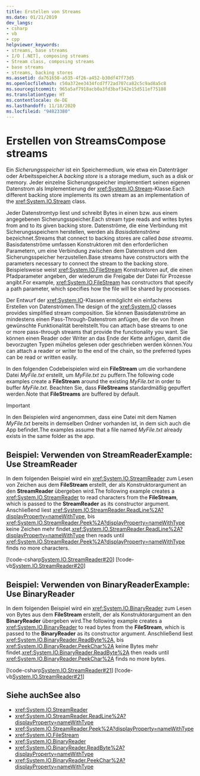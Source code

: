 ```yaml
---
title: Erstellen von Streams
ms.date: 01/21/2019
dev_langs:
- csharp
- vb
- cpp
helpviewer_keywords:
- streams, base streams
- I/O [.NET], composing streams
- Stream class, composing streams
- base streams
- streams, backing stores
ms.assetid: da761658-a535-4f26-a452-b30df47f73d5
ms.openlocfilehash: c50a372ee3434fcd7f72ad707ca82c5c9ad8a5c8
ms.sourcegitcommit: 965a5af7918acb0a3fd3baf342e15d511ef75188
ms.translationtype: HT
ms.contentlocale: de-DE
ms.lasthandoff: 11/18/2020
ms.locfileid: "94823380"
---
```

# <a name="compose-streams"></a><span data-ttu-id="48bd6-102">Erstellen von Streams</span><span class="sxs-lookup"><span data-stu-id="48bd6-102">Compose streams</span></span>
<span data-ttu-id="48bd6-103">Ein *Sicherungsspeicher* ist ein Speichermedium, wie etwa ein Datenträger oder Arbeitsspeicher.</span><span class="sxs-lookup"><span data-stu-id="48bd6-103">A *backing store* is a storage medium, such as a disk or memory.</span></span> <span data-ttu-id="48bd6-104">Jeder einzelne Sicherungsspeicher implementiert seinen eigenen Datenstrom als Implementierung der <xref:System.IO.Stream>-Klasse.</span><span class="sxs-lookup"><span data-stu-id="48bd6-104">Each different backing store implements its own stream as an implementation of the <xref:System.IO.Stream> class.</span></span>

<span data-ttu-id="48bd6-105">Jeder Datenstromtyp liest und schreibt Bytes in einen bzw. aus einem angegebenen Sicherungsspeicher.</span><span class="sxs-lookup"><span data-stu-id="48bd6-105">Each stream type reads and writes bytes from and to its given backing store.</span></span> <span data-ttu-id="48bd6-106">Datenströme, die eine Verbindung mit Sicherungsspeichern herstellen, werden als *Basisdatenströme* bezeichnet.</span><span class="sxs-lookup"><span data-stu-id="48bd6-106">Streams that connect to backing stores are called *base streams*.</span></span> <span data-ttu-id="48bd6-107">Basisdatenströme umfassen Konstruktoren mit den erforderlichen Parametern, um eine Verbindung zwischen dem Datenstrom und dem Sicherungsspeicher herzustellen.</span><span class="sxs-lookup"><span data-stu-id="48bd6-107">Base streams have constructors with the parameters necessary to connect the stream to the backing store.</span></span> <span data-ttu-id="48bd6-108">Beispielsweise weist <xref:System.IO.FileStream> Konstruktoren auf, die einen Pfadparameter angeben, der wiederum die Freigabe der Datei für Prozesse angibt.</span><span class="sxs-lookup"><span data-stu-id="48bd6-108">For example, <xref:System.IO.FileStream> has constructors that specify a path parameter, which specifies how the file will be shared by processes.</span></span>  

<span data-ttu-id="48bd6-109">Der Entwurf der <xref:System.IO>-Klassen ermöglicht ein einfacheres Erstellen von Datenströmen.</span><span class="sxs-lookup"><span data-stu-id="48bd6-109">The design of the <xref:System.IO> classes provides simplified stream composition.</span></span> <span data-ttu-id="48bd6-110">Sie können Basisdatenströme an mindestens einen Pass-Through-Datenstrom anfügen, der die von Ihnen gewünschte Funktionalität bereitstellt.</span><span class="sxs-lookup"><span data-stu-id="48bd6-110">You can attach base streams to one or more pass-through streams that provide the functionality you want.</span></span> <span data-ttu-id="48bd6-111">Sie können einen Reader oder Writer an das Ende der Kette anfügen, damit die bevorzugten Typen mühelos gelesen oder geschrieben werden können.</span><span class="sxs-lookup"><span data-stu-id="48bd6-111">You can attach a reader or writer to the end of the chain, so the preferred types can be read or written easily.</span></span>  

<span data-ttu-id="48bd6-112">In den folgenden Codebeispielen wird ein **FileStream** um die vorhandene Datei *MyFile.txt* erstellt, um *MyFile.txt* zu puffern.</span><span class="sxs-lookup"><span data-stu-id="48bd6-112">The following code examples create a **FileStream** around the existing *MyFile.txt* in order to buffer *MyFile.txt*.</span></span> <span data-ttu-id="48bd6-113">Beachten Sie, dass **FileStreams** standardmäßig gepuffert werden.</span><span class="sxs-lookup"><span data-stu-id="48bd6-113">Note that **FileStreams** are buffered by default.</span></span>

>[!IMPORTANT]
><span data-ttu-id="48bd6-114">In den Beispielen wird angenommen, dass eine Datei mit dem Namen *MyFile.txt* bereits in demselben Ordner vorhanden ist, in dem sich auch die App befindet.</span><span class="sxs-lookup"><span data-stu-id="48bd6-114">The examples assume that a file named *MyFile.txt* already exists in the same folder as the app.</span></span>  

## <a name="example-use-streamreader"></a><span data-ttu-id="48bd6-115">Beispiel: Verwenden von StreamReader</span><span class="sxs-lookup"><span data-stu-id="48bd6-115">Example: Use StreamReader</span></span>
<span data-ttu-id="48bd6-116">In dem folgenden Beispiel wird ein <xref:System.IO.StreamReader> zum Lesen von Zeichen aus dem **FileStream** erstellt, der als Konstruktorargument an den **StreamReader** übergeben wird.</span><span class="sxs-lookup"><span data-stu-id="48bd6-116">The following example creates a <xref:System.IO.StreamReader> to read characters from the **FileStream**, which is passed to the **StreamReader** as its constructor argument.</span></span> <span data-ttu-id="48bd6-117">Anschließend liest <xref:System.IO.StreamReader.ReadLine%2A?displayProperty=nameWithType>, bis <xref:System.IO.StreamReader.Peek%2A?displayProperty=nameWithType> keine Zeichen mehr findet.</span><span class="sxs-lookup"><span data-stu-id="48bd6-117"><xref:System.IO.StreamReader.ReadLine%2A?displayProperty=nameWithType> then reads until <xref:System.IO.StreamReader.Peek%2A?displayProperty=nameWithType> finds no more characters.</span></span>  
  
 [!code-csharp[System.IO.StreamReader#20](../../../samples/snippets/csharp/VS_Snippets_CLR_System/system.IO.StreamReader/CS/source2.cs#20)]
 [!code-vb[System.IO.StreamReader#20](../../../samples/snippets/visualbasic/VS_Snippets_CLR_System/system.IO.StreamReader/VB/source2.vb#20)]  
  
## <a name="example-use-binaryreader"></a><span data-ttu-id="48bd6-118">Beispiel: Verwenden von BinaryReader</span><span class="sxs-lookup"><span data-stu-id="48bd6-118">Example: Use BinaryReader</span></span>
<span data-ttu-id="48bd6-119">In dem folgenden Beispiel wird ein <xref:System.IO.BinaryReader> zum Lesen von Bytes aus dem **FileStream** erstellt, der als Konstruktorargument an den **BinaryReader** übergeben wird.</span><span class="sxs-lookup"><span data-stu-id="48bd6-119">The following example creates a <xref:System.IO.BinaryReader> to read bytes from the **FileStream**, which is passed to the **BinaryReader** as its constructor argument.</span></span> <span data-ttu-id="48bd6-120">Anschließend liest <xref:System.IO.BinaryReader.ReadByte%2A>, bis <xref:System.IO.BinaryReader.PeekChar%2A> keine Bytes mehr findet.</span><span class="sxs-lookup"><span data-stu-id="48bd6-120"><xref:System.IO.BinaryReader.ReadByte%2A> then reads until <xref:System.IO.BinaryReader.PeekChar%2A> finds no more bytes.</span></span>  
  
 [!code-csharp[System.IO.StreamReader#21](../../../samples/snippets/csharp/VS_Snippets_CLR_System/system.IO.StreamReader/CS/source3.cs#21)]
 [!code-vb[System.IO.StreamReader#21](../../../samples/snippets/visualbasic/VS_Snippets_CLR_System/system.IO.StreamReader/VB/source3.vb#21)]  
  
## <a name="see-also"></a><span data-ttu-id="48bd6-121">Siehe auch</span><span class="sxs-lookup"><span data-stu-id="48bd6-121">See also</span></span>

- <xref:System.IO.StreamReader>
- <xref:System.IO.StreamReader.ReadLine%2A?displayProperty=nameWithType>
- <xref:System.IO.StreamReader.Peek%2A?displayProperty=nameWithType>
- <xref:System.IO.FileStream>
- <xref:System.IO.BinaryReader>
- <xref:System.IO.BinaryReader.ReadByte%2A?displayProperty=nameWithType>
- <xref:System.IO.BinaryReader.PeekChar%2A?displayProperty=nameWithType>

